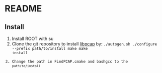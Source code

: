 # README

## Install 
1. Install ROOT with su
2. Clone the git repository to install [libpcap](https://github.com/the-tcpdump-group/libpcap/blob/master/INSTALL.md) by:
<code>./autogen.sh
./configure --prefix path/to/install
make
make install
3. Change the path in FindPCAP.cmake and bashgcc to the `path/to/install`

